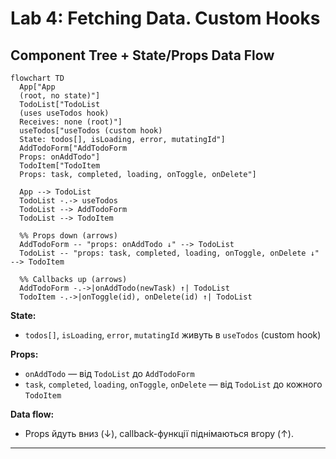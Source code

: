 # Lab 4: Fetching Data. Custom Hooks

## Component Tree + State/Props Data Flow

```mermaid
flowchart TD
  App["App
  (root, no state)"]
  TodoList["TodoList
  (uses useTodos hook)
  Receives: none (root)"]
  useTodos["useTodos (custom hook)
  State: todos[], isLoading, error, mutatingId"]
  AddTodoForm["AddTodoForm
  Props: onAddTodo"]
  TodoItem["TodoItem
  Props: task, completed, loading, onToggle, onDelete"]

  App --> TodoList
  TodoList -.-> useTodos
  TodoList --> AddTodoForm
  TodoList --> TodoItem

  %% Props down (arrows)
  AddTodoForm -- "props: onAddTodo ↓" --> TodoList
  TodoList -- "props: task, completed, loading, onToggle, onDelete ↓" --> TodoItem

  %% Callbacks up (arrows)
  AddTodoForm -.->|onAddTodo(newTask) ↑| TodoList
  TodoItem -.->|onToggle(id), onDelete(id) ↑| TodoList
```

**State:**
- `todos[]`, `isLoading`, `error`, `mutatingId` живуть в `useTodos` (custom hook)

**Props:**
- `onAddTodo` — від `TodoList` до `AddTodoForm`
- `task`, `completed`, `loading`, `onToggle`, `onDelete` — від `TodoList` до кожного `TodoItem`

**Data flow:**  
- Props йдуть вниз (↓), callback-функції піднімаються вгору (↑).

---
